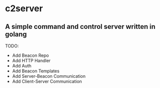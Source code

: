 # c2server
## A simple command and control server written in golang

TODO:
* Add Beacon Repo
* Add HTTP Handler
* Add Auth
* Add Beacon Templates
* Add Server-Beacon Communication
* Add Client-Server Communication
